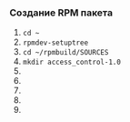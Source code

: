 ### Создание RPM пакета
1. `cd ~`
2. `rpmdev-setuptree`
3. `cd ~/rpmbuild/SOURCES`
4. `mkdir access_control-1.0`
5. 
6. 
7. 
8. 
9. 
### 

